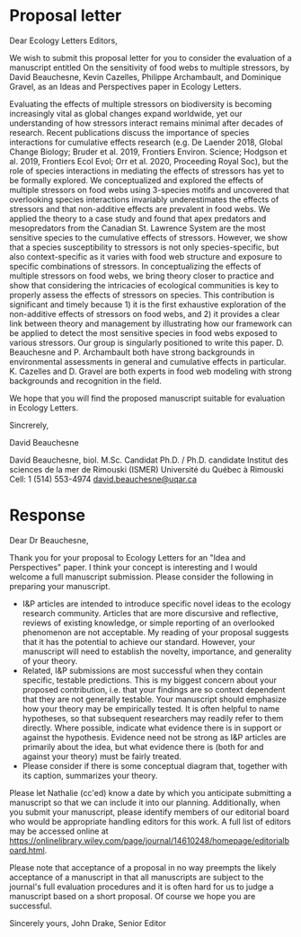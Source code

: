 # Proposal letter

 Dear Ecology Letters Editors,

 We wish to submit this proposal letter for you to consider the evaluation of a manuscript entitled On the sensitivity of food webs to multiple stressors, by David Beauchesne, Kevin Cazelles, Philippe Archambault, and Dominique Gravel, as an Ideas and Perspectives paper in Ecology Letters.

 Evaluating the effects of multiple stressors on biodiversity is becoming increasingly vital as global changes expand worldwide, yet our understanding of how stressors interact remains minimal after decades of research. Recent publications discuss the importance of species interactions for cumulative effects research (e.g. De Laender 2018, Global Change Biology; Bruder et al. 2019, Frontiers Environ. Science; Hodgson et al. 2019, Frontiers Ecol Evol; Orr et al. 2020, Proceeding Royal Soc), but the role of species interactions in mediating the effects of stressors has yet to be formally explored. We conceptualized and explored the effects of multiple stressors on food webs using 3-species motifs and uncovered that overlooking species interactions invariably underestimates the effects of stressors and that non-additive effects are prevalent in food webs. We applied the theory to a case study and found that apex predators and mesopredators from the Canadian St. Lawrence System are the most sensitive species to the cumulative effects of stressors. However, we show that a species susceptibility to stressors is not only species-specific, but also context-specific as it varies with food web structure and exposure to specific combinations of stressors. In conceptualizing the effects of multiple stressors on food webs, we bring theory closer to practice and show that considering the intricacies of ecological communities is key to properly assess the effects of stressors on species. This contribution is significant and timely because 1) it is the first exhaustive exploration of the non-additive effects of stressors on food webs, and 2) it provides a clear link between theory and management by illustrating how our framework can be applied to detect the most sensitive species in food webs exposed to various stressors. Our group is singularly positioned to write this paper. D. Beauchesne and P. Archambault both have strong backgrounds in environmental assessments in general and cumulative effects in particular. K. Cazelles and D. Gravel are both experts in food web modeling with strong backgrounds and recognition in the field.

 We hope that you will find the proposed manuscript suitable for evaluation in Ecology Letters.

 Sincrerely,

 David Beauchesne

 David Beauchesne, biol. M.Sc.
 Candidat Ph.D. / Ph.D. candidate
 Institut des sciences de la mer de Rimouski (ISMER)
 Université du Québec à Rimouski
 Cell: 1 (514) 553-4974
 david.beauchesne@uqar.ca

 # Response

 Dear Dr Beauchesne,

Thank you for your proposal to Ecology Letters for an "Idea and Perspectives" paper. I think your concept is interesting and I would welcome a full manuscript submission. Please consider the following in preparing your manuscript.

- I&P articles are intended to introduce specific novel ideas to the ecology research community. Articles that are more discursive and reflective, reviews of existing knowledge, or simple reporting of an overlooked phenomenon are not acceptable. My reading of your proposal suggests that it has the potential to achieve our standard. However, your manuscript will need to establish the novelty, importance, and generality of your theory.
- Related, I&P submissions are most successful when they contain specific, testable predictions. This is my biggest concern about your proposed contribution, i.e. that your findings are so context dependent that they are not generally testable. Your manuscript should emphasize how your theory may be empirically tested. It is often helpful to name hypotheses, so that subsequent researchers may readily refer to them directly. Where possible, indicate what evidence there is in support or against the hypothesis. Evidence need not be strong as I&P articles are primarily about the idea, but what evidence there is (both for and against your theory) must be fairly treated.
- Please consider if there is some conceptual diagram that, together with its caption, summarizes your theory.

Please let Nathalie (cc'ed) know a date by which you anticipate submitting a manuscript so that we can include it into our planning. Additionally, when you submit your manuscript, please identify members of our editorial board who would be appropriate handling editors for this work. A full list of editors may be accessed online at https://onlinelibrary.wiley.com/page/journal/14610248/homepage/editorialboard.html.

Please note that acceptance of a proposal in no way preempts the likely acceptance of a manuscript in that all manuscripts are subject to the journal's full evaluation procedures and it is often hard for us to judge a manuscript based on a short proposal. Of course we hope you are successful.

Sincerely yours,
John Drake, Senior Editor
